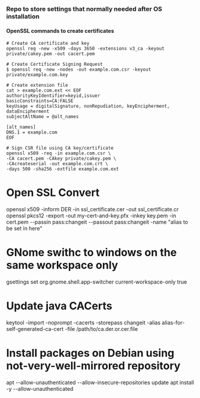 ### Repo to store settings that normally needed after OS installation

#### OpenSSL commands to create certificates
    # Create CA certificate and key
    openssl req -new -x509 -days 3650 -extensions v3_ca -keyout private/cakey.pem -out cacert.pem
    
    # Create Certificate Signing Request
    $ openssl req -new -nodes -out example.com.csr -keyout private/example.com.key
    
    # Create extension file
    cat > example.com.ext << EOF
    authorityKeyIdentifier=keyid,issuer
    basicConstraints=CA:FALSE
    keyUsage = digitalSignature, nonRepudiation, keyEncipherment, dataEncipherment
    subjectAltName = @alt_names

    [alt_names]
    DNS.1 = example.com
    EOF
    
    # Sign CSR file using CA key/certificate
    openssl x509 -req -in example.com.csr \
    -CA cacert.pem -CAkey private/cakey.pem \
    -CAcreateserial -out example.com.crt \
    -days 500 -sha256 -extfile example.com.ext
    
# Open SSL Convert
openssl x509 -inform DER -in ssl_certificate.cer -out ssl_certificate.cr
openssl pkcs12 -export -out my-cert-and-key.pfx -inkey key.pem -in cert.pem --passin pass:changeit --passout pass:changeit -name "alias to be set in here"

# GNome swithc to windows on the same workspace only
gsettings set org.gnome.shell.app-switcher current-workspace-only true


# Update java CACerts
keytool -import -noprompt -cacerts -storepass changeit -alias alias-for-self-generated-ca-cert -file /path/to/ca.der.or.cer.file

# Install packages on Debian using not-very-well-mirrored repository
apt --allow-unauthenticated --allow-insecure-repositories update 
apt install -y --allow-unauthenticated
